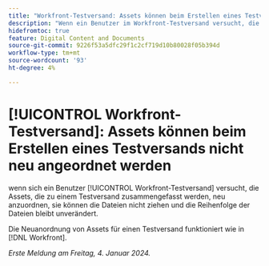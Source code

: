 ```yaml
---
title: "Workfront-Testversand: Assets können beim Erstellen eines Testversands nicht neu angeordnet werden"
description: "Wenn ein Benutzer im Workfront-Testversand versucht, die Assets, die zu einem Testversand kombiniert werden, neu anzuordnen, kann er die Dateien nicht ziehen und die Reihenfolge der Dateien bleibt unverändert."
hidefromtoc: true
feature: Digital Content and Documents
source-git-commit: 9226f53a5dfc29f1c2cf719d10b80028f05b394d
workflow-type: tm+mt
source-wordcount: '93'
ht-degree: 4%

---
```



# [!UICONTROL Workfront-Testversand]: Assets können beim Erstellen eines Testversands nicht neu angeordnet werden

wenn sich ein Benutzer [!UICONTROL Workfront-Testversand] versucht, die Assets, die zu einem Testversand zusammengefasst werden, neu anzuordnen, sie können die Dateien nicht ziehen und die Reihenfolge der Dateien bleibt unverändert.

Die Neuanordnung von Assets für einen Testversand funktioniert wie in [!DNL Workfront].

_Erste Meldung am Freitag, 4. Januar 2024._
